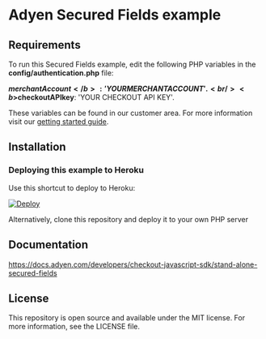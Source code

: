 # Adyen Secured Fields example

## Requirements
To run this Secured Fields example, edit the following PHP variables in the <b>config/authentication.php</b> file:<br/>

<b>$merchantAccount</b>: 'YOURMERCHANTACCOUNT'. <br/>
<b>$checkoutAPIkey</b>: 'YOUR CHECKOUT API KEY'.

These variables can be found in our customer area.
For more information visit our <a href="https://docs.adyen.com/support/getting-started/step-1-create-a-test-account">getting started guide</a>.<br/>

## Installation

### Deploying this example to Heroku

Use this shortcut to deploy to Heroku:

[![Deploy](https://www.herokucdn.com/deploy/button.svg)](https://heroku.com/deploy?template=https://github.com/Adyen/adyen-secured-fields-sample-code)
  
Alternatively, clone this repository and deploy it to your own PHP server

## Documentation

<a href="Adyen Secured Fields">https://docs.adyen.com/developers/checkout-javascript-sdk/stand-alone-secured-fields</a>

## License

This repository is open source and available under the MIT license. For more information, see the LICENSE file.